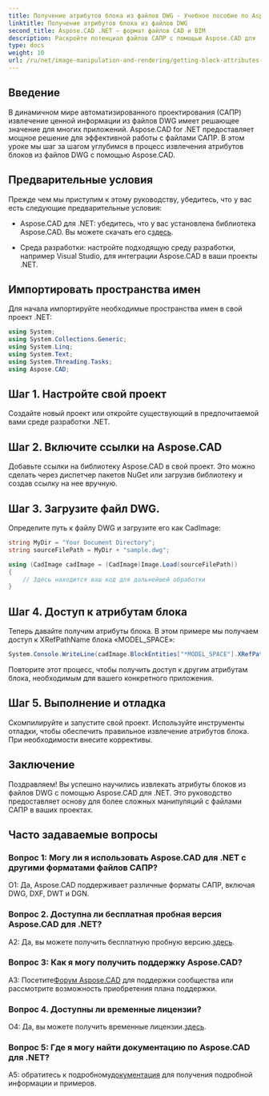 ```yaml
---
title: Получение атрибутов блока из файлов DWG - Учебное пособие по Aspose.CAD
linktitle: Получение атрибутов блока из файлов DWG
second_title: Aspose.CAD .NET — формат файлов CAD и BIM
description: Раскройте потенциал файлов САПР с помощью Aspose.CAD для .NET. Извлекайте атрибуты блоков без особых усилий.
type: docs
weight: 10
url: /ru/net/image-manipulation-and-rendering/getting-block-attributes-from-dwg/
---
```

## Введение

В динамичном мире автоматизированного проектирования (САПР) извлечение ценной информации из файлов DWG имеет решающее значение для многих приложений. Aspose.CAD for .NET предоставляет мощное решение для эффективной работы с файлами САПР. В этом уроке мы шаг за шагом углубимся в процесс извлечения атрибутов блоков из файлов DWG с помощью Aspose.CAD.

## Предварительные условия

Прежде чем мы приступим к этому руководству, убедитесь, что у вас есть следующие предварительные условия:

-  Aspose.CAD для .NET: убедитесь, что у вас установлена библиотека Aspose.CAD. Вы можете скачать его с[здесь](https://releases.aspose.com/cad/net/).

- Среда разработки: настройте подходящую среду разработки, например Visual Studio, для интеграции Aspose.CAD в ваши проекты .NET.

## Импортировать пространства имен

Для начала импортируйте необходимые пространства имен в свой проект .NET:

```csharp
using System;
using System.Collections.Generic;
using System.Linq;
using System.Text;
using System.Threading.Tasks;
using Aspose.CAD;
```

## Шаг 1. Настройте свой проект

Создайте новый проект или откройте существующий в предпочитаемой вами среде разработки .NET.

## Шаг 2. Включите ссылки на Aspose.CAD

Добавьте ссылки на библиотеку Aspose.CAD в свой проект. Это можно сделать через диспетчер пакетов NuGet или загрузив библиотеку и создав ссылку на нее вручную.

## Шаг 3. Загрузите файл DWG.

Определите путь к файлу DWG и загрузите его как CadImage:

```csharp
string MyDir = "Your Document Directory";
string sourceFilePath = MyDir + "sample.dwg";

using (CadImage cadImage = (CadImage)Image.Load(sourceFilePath))
{
    // Здесь находится ваш код для дальнейшей обработки
}
```

## Шаг 4. Доступ к атрибутам блока

Теперь давайте получим атрибуты блока. В этом примере мы получаем доступ к XRefPathName блока «MODEL_SPACE»:

```csharp
System.Console.WriteLine(cadImage.BlockEntities["*MODEL_SPACE"].XRefPathName);
```

Повторите этот процесс, чтобы получить доступ к другим атрибутам блока, необходимым для вашего конкретного приложения.

## Шаг 5. Выполнение и отладка

Скомпилируйте и запустите свой проект. Используйте инструменты отладки, чтобы обеспечить правильное извлечение атрибутов блока. При необходимости внесите коррективы.

## Заключение

Поздравляем! Вы успешно научились извлекать атрибуты блоков из файлов DWG с помощью Aspose.CAD для .NET. Это руководство предоставляет основу для более сложных манипуляций с файлами САПР в ваших проектах.

## Часто задаваемые вопросы

### Вопрос 1: Могу ли я использовать Aspose.CAD для .NET с другими форматами файлов САПР?

О1: Да, Aspose.CAD поддерживает различные форматы САПР, включая DWG, DXF, DWT и DGN.

### Вопрос 2. Доступна ли бесплатная пробная версия Aspose.CAD для .NET?

 A2: Да, вы можете получить бесплатную пробную версию.[здесь](https://releases.aspose.com/).

### Вопрос 3: Как я могу получить поддержку Aspose.CAD?

 A3: Посетите[Форум Aspose.CAD](https://forum.aspose.com/c/cad/19) для поддержки сообщества или рассмотрите возможность приобретения плана поддержки.

### Вопрос 4. Доступны ли временные лицензии?

 О4: Да, вы можете получить временные лицензии.[здесь](https://purchase.aspose.com/temporary-license/).

### Вопрос 5: Где я могу найти документацию по Aspose.CAD для .NET?

 A5: обратитесь к подробному[документация](https://reference.aspose.com/cad/net/) для получения подробной информации и примеров.